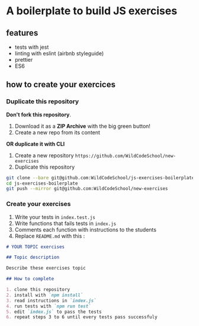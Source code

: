 # A boilerplate to build JS exercises

## features

- tests with jest
- linting with eslint (airbnb styleguide)
- prettier
- ES6

## how to create your exercices

### Duplicate this repository

**Don't fork this repository**.

1. Download it as a **ZIP Archive** with the big green button!
2. Create a new repo from its content

**OR duplicate it with CLI**

1. Create a new repository `https://github.com/WildCodeSchool/new-exercises`
2. Duplicate this repository
```bash
git clone --bare git@github.com:WildCodeSchool/js-exercises-boilerplate.git
cd js-exercises-boilerplate
git push --mirror git@github.com:WildCodeSchool/new-exercises
```
### Create your exercises

1. Write your tests in `index.test.js`
2. Write functions that fails tests in `index.js`
3. Comments each function with instructions to the students
4. Replace `README.md` with this :
```markdown
# YOUR TOPIC exercises

## Topic description

Describe these exercises topic

## How to complete

1. clone this repository
2. install with `npm install`
3. read instructions in `index.js`
4. run tests with `npm run test`
5. edit `index.js` to pass the tests
6. repeat steps 3 to 6 until every tests pass successfuly
```
